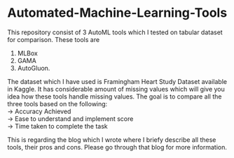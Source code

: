 # Automated-Machine-Learning-Tools
This repository consist of 3 AutoML tools which I tested on tabular dataset for comparison. 
These tools are 
1) MLBox                                                                                                        
2) GAMA                                                                                                                         
3) AutoGluon. 

The dataset which I have used is Framingham Heart  Study Dataset available in Kaggle. It has considerable amount of missing values which will give you idea how these tools 
handle missing values. The goal is to compare all the three tools based on the following:                                                                                 
-> Accuracy Achieved                                                                                                                                             
-> Ease to understand and implement score                                                                                                                        
-> Time taken to complete the task                                                                                                                                          

This is regarding the blog which I wrote where I briefy describe all these tools, their pros and cons. Please go through that blog for more information.

